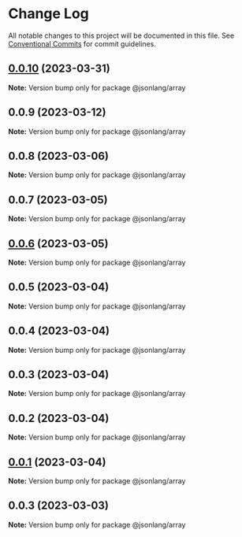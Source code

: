 # Change Log

All notable changes to this project will be documented in this file.
See [Conventional Commits](https://conventionalcommits.org) for commit guidelines.

## [0.0.10](https://github.com/JsonlangJs/jsonlang/compare/@jsonlang/array@0.0.9...@jsonlang/array@0.0.10) (2023-03-31)

**Note:** Version bump only for package @jsonlang/array





## 0.0.9 (2023-03-12)

**Note:** Version bump only for package @jsonlang/array





## 0.0.8 (2023-03-06)

**Note:** Version bump only for package @jsonlang/array





## 0.0.7 (2023-03-05)

**Note:** Version bump only for package @jsonlang/array





## [0.0.6](https://github.com/JsonlangJs/jsonlang/compare/@jsonlang/array@0.0.5...@jsonlang/array@0.0.6) (2023-03-05)

**Note:** Version bump only for package @jsonlang/array





## 0.0.5 (2023-03-04)

**Note:** Version bump only for package @jsonlang/array





## 0.0.4 (2023-03-04)

**Note:** Version bump only for package @jsonlang/array





## 0.0.3 (2023-03-04)

**Note:** Version bump only for package @jsonlang/array





## 0.0.2 (2023-03-04)

**Note:** Version bump only for package @jsonlang/array





## [0.0.1](https://github.com/JsonlangJs/jsonlang/compare/@jsonlang/array@0.0.3...@jsonlang/array@0.0.1) (2023-03-04)

**Note:** Version bump only for package @jsonlang/array





## 0.0.3 (2023-03-03)

**Note:** Version bump only for package @jsonlang/array
